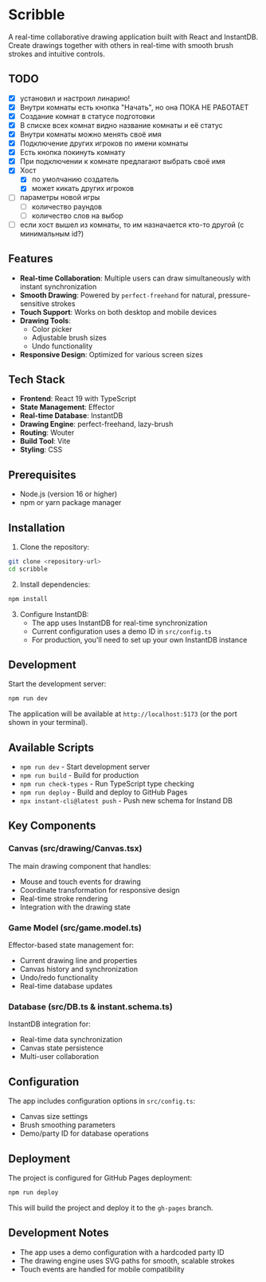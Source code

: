 # Scribble

A real-time collaborative drawing application built with React and InstantDB. Create drawings together with others in real-time with smooth brush strokes and intuitive controls.

## TODO
- [x] установил и настроил линарию!
- [x] Внутри комнаты есть кнопка "Начать", но она ПОКА НЕ РАБОТАЕТ
- [x] Создание комнат в статусе подготовки
- [x] В списке всех комнат видно название комнаты и её статус
- [x] Внутри комнаты можно менять своё имя
- [x] Подключение других игроков по имени комнаты
- [x] Есть кнопка покинуть комнату
- [x] При подключении к комнате предлагают выбрать своё имя
- [x] Хост
  - [x] по умолчанию создатель
  - [x] может кикать других игроков
- [ ] параметры новой игры
  - [ ] количество раундов
  - [ ] количество слов на выбор
- [ ] если хост вышел из комнаты, то им назначается кто-то другой (с минимальным id?)

 ## Features

- **Real-time Collaboration**: Multiple users can draw simultaneously with instant synchronization
- **Smooth Drawing**: Powered by `perfect-freehand` for natural, pressure-sensitive strokes
- **Touch Support**: Works on both desktop and mobile devices
- **Drawing Tools**:
  - Color picker
  - Adjustable brush sizes
  - Undo functionality
- **Responsive Design**: Optimized for various screen sizes

## Tech Stack

- **Frontend**: React 19 with TypeScript
- **State Management**: Effector
- **Real-time Database**: InstantDB
- **Drawing Engine**: perfect-freehand, lazy-brush
- **Routing**: Wouter
- **Build Tool**: Vite
- **Styling**: CSS

## Prerequisites

- Node.js (version 16 or higher)
- npm or yarn package manager

## Installation

1. Clone the repository:

```bash
git clone <repository-url>
cd scribble
```

2. Install dependencies:

```bash
npm install
```

3. Configure InstantDB:
   - The app uses InstantDB for real-time synchronization
   - Current configuration uses a demo ID in `src/config.ts`
   - For production, you'll need to set up your own InstantDB instance

## Development

Start the development server:

```bash
npm run dev
```

The application will be available at `http://localhost:5173` (or the port shown in your terminal).

## Available Scripts

- `npm run dev` - Start development server
- `npm run build` - Build for production
- `npm run check-types` - Run TypeScript type checking
- `npm run deploy` - Build and deploy to GitHub Pages
- `npx instant-cli@latest push` - Push new schema for Instand DB

## Key Components

### Canvas (src/drawing/Canvas.tsx)

The main drawing component that handles:

- Mouse and touch events for drawing
- Coordinate transformation for responsive design
- Real-time stroke rendering
- Integration with the drawing state

### Game Model (src/game.model.ts)

Effector-based state management for:

- Current drawing line and properties
- Canvas history and synchronization
- Undo/redo functionality
- Real-time database updates

### Database (src/DB.ts & instant.schema.ts)

InstantDB integration for:

- Real-time data synchronization
- Canvas state persistence
- Multi-user collaboration

## Configuration

The app includes configuration options in `src/config.ts`:

- Canvas size settings
- Brush smoothing parameters
- Demo/party ID for database operations

## Deployment

The project is configured for GitHub Pages deployment:

```bash
npm run deploy
```

This will build the project and deploy it to the `gh-pages` branch.

## Development Notes

- The app uses a demo configuration with a hardcoded party ID
- The drawing engine uses SVG paths for smooth, scalable strokes
- Touch events are handled for mobile compatibility
